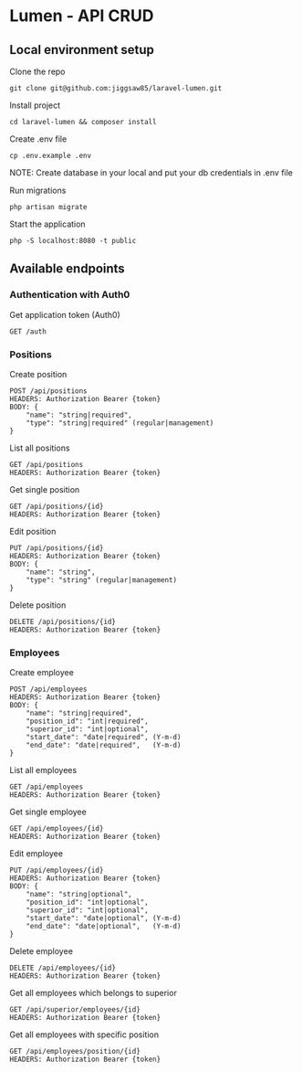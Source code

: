 # Lumen - API CRUD

## Local environment setup

Clone the repo
```
git clone git@github.com:jiggsaw85/laravel-lumen.git
```

Install project
```
cd laravel-lumen && composer install
```

Create .env file
```
cp .env.example .env
```

NOTE: Create database in your local and put your db credentials in .env file

Run migrations
```
php artisan migrate
```

Start the application
```
php -S localhost:8080 -t public
```

## Available endpoints

### Authentication with Auth0
Get application token (Auth0)
```
GET /auth
```

### Positions
Create position
```
POST /api/positions
HEADERS: Authorization Bearer {token}
BODY: {
    "name": "string|required",
    "type": "string|required" (regular|management)
}
```

List all positions
```
GET /api/positions
HEADERS: Authorization Bearer {token}
```

Get single position
```
GET /api/positions/{id}
HEADERS: Authorization Bearer {token}
```

Edit position
```
PUT /api/positions/{id}
HEADERS: Authorization Bearer {token}
BODY: {
    "name": "string",
    "type": "string" (regular|management)
}
```

Delete position
```
DELETE /api/positions/{id}
HEADERS: Authorization Bearer {token}
```

### Employees
Create employee
```
POST /api/employees
HEADERS: Authorization Bearer {token}
BODY: {
    "name": "string|required",
    "position_id": "int|required",
    "superior_id": "int|optional",
    "start_date": "date|required", (Y-m-d)
    "end_date": "date|required",   (Y-m-d)
}
```

List all employees
```
GET /api/employees
HEADERS: Authorization Bearer {token}
```

Get single employee
```
GET /api/employees/{id}
HEADERS: Authorization Bearer {token}
```

Edit employee
```
PUT /api/employees/{id}
HEADERS: Authorization Bearer {token}
BODY: {
    "name": "string|optional",
    "position_id": "int|optional",
    "superior_id": "int|optional",
    "start_date": "date|optional", (Y-m-d)
    "end_date": "date|optional",   (Y-m-d)
}
```

Delete employee
```
DELETE /api/employees/{id}
HEADERS: Authorization Bearer {token}
```

Get all employees which belongs to superior
```
GET /api/superior/employees/{id}
HEADERS: Authorization Bearer {token}
```

Get all employees with specific position
```
GET /api/employees/position/{id}
HEADERS: Authorization Bearer {token}
```